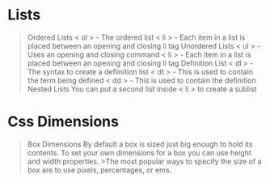 # Lists
> Ordered Lists
  > < ol > - The ordered list
  > < li > - Each item in a list is placed between an opening and closing li tag
> Unordered Lists
  > < ul > - Uses an opening and closing command
  > < li > - Each item in a list is placed between an opening and closing li tag
> Definition List
  > < dl > - The syntax to create a defiinition list
  > < dt > - This is used to contain the term being defined
  > < dd > - This is used to contain the definition
> Nested Lists
  > You can put a second list inside < li > to create a sublist

# Css Dimensions
> Box Dimensions
  > By default a box is sized just big enough to hold its contents. To set your own dimensions for a box you can use height and width properties.
    >The most popular ways to specify the size of a box are to use pixels, percentages, or ems. 
